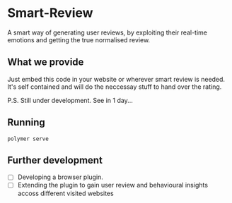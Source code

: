 # Smart-Review

A smart way of generating user reviews, by exploiting their real-time emotions and getting the true normalised review.

## What we provide

Just embed this code in your website or wherever smart review is needed. It's self contained and will do the neccessay stuff to hand over the rating.

P.S. Still under development. See in 1 day...

## Running

```
polymer serve
```

## Further development

- [ ] Developing a browser plugin.
- [ ] Extending the plugin to gain user review and behavioural insights accoss different visited websites
